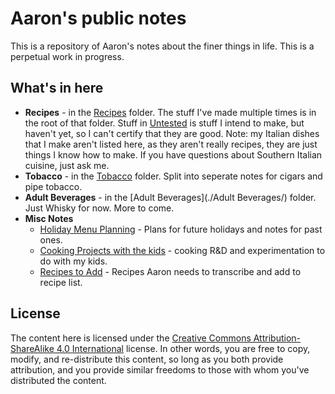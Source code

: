# Aaron's public notes

This is a repository of Aaron's notes about the finer things in life. This is a perpetual work in progress. 

## What's in here

- **Recipes** - in the [Recipes](./Recipes/) folder. The stuff I've made multiple times is in the root of that folder. Stuff in [Untested](./Recipes/Untested) is stuff I intend to make, but haven't yet, so I can't certify that they are good. Note: my Italian dishes that I make aren't listed here, as they aren't really recipes, they are just things I know how to make. If you have questions about Southern Italian cuisine, just ask me.
- **Tobacco** - in the [Tobacco](./Tobacco/) folder. Split into seperate notes for cigars and pipe tobacco.
- **Adult Beverages** - in the [Adult Beverages](./Adult Beverages/) folder. Just Whisky for now. More to come.
- **Misc Notes** 
	- [Holiday Menu Planning](./Holiday%20Menu%20Planning.html) - Plans for future holidays and notes for past ones.
	- [Cooking Projects with the kids](Cooking%20Projects.html) - cooking R&D and experimentation to do with my kids.
	- [Recipes to Add](./Recipes%20to%20add.html) - Recipes Aaron needs to transcribe and add to recipe list.

## License

The content here is licensed under the [Creative Commons Attribution-ShareAlike 4.0 International](https://creativecommons.org/licenses/by-sa/4.0/) license. In other words, you are free to copy, modify, and re-distribute this content, so long as you both provide attribution, and you provide similar freedoms to those with whom you've distributed the content. 
